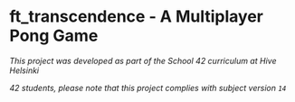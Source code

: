 # ft_transcendence - A Multiplayer Pong Game

*This project was developed as part of the School 42 curriculum at Hive Helsinki*

*42 students, please note that this project complies with subject version `14`*
